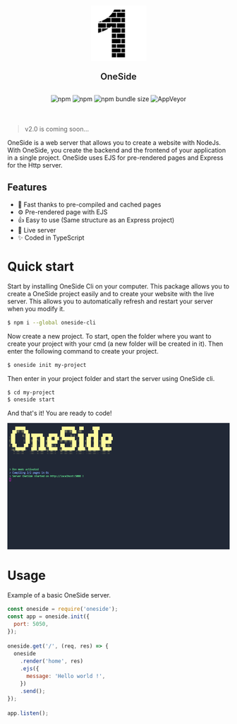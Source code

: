 <div align="center" style="margin-bottom: 20px">
    <a href="https://github.com/Marius-brt/oneside-js">
        <img src="img/logo.png" alt="Logo" width="125">
    </a>
    <p style="font-size: 20px; font-weight: 600; margin-bottom: 30px">OneSide</p>
    <img alt="npm" src="https://img.shields.io/npm/v/oneside">
    <img alt="npm" src="https://img.shields.io/npm/dw/oneside">
    <img alt="npm bundle size" src="https://img.shields.io/bundlephobia/min/oneside">
    <img alt="AppVeyor" src="https://img.shields.io/appveyor/build/Marius-brt/oneside-js">
</div>

<br>

> v2.0 is coming soon...

OneSide is a web server that allows you to create a website with NodeJs. With OneSide, you create the backend and the frontend of your application in a single project. OneSide uses EJS for pre-rendered pages and Express for the Http server.

## Features

- 📨 Fast thanks to pre-compiled and cached pages
- ⚙️ Pre-rendered page with EJS
- 👍 Easy to use (Same structure as an Express project)
- 🔁 Live server
- ✨ Coded in TypeScript

# Quick start

Start by installing OneSide Cli on your computer. This package allows you to create a OneSide project easily and to create your website with the live server. This allows you to automatically refresh and restart your server when you modify it.

```bash
$ npm i --global oneside-cli
```

Now create a new project. To start, open the folder where you want to create your project with your cmd (a new folder will be created in it). Then enter the following command to create your project.

```bash
$ oneside init my-project
```

Then enter in your project folder and start the server using OneSide cli.

```bash
$ cd my-project
$ oneside start
```

And that's it! You are ready to code!

![cli](img/cli.png)

# Usage

Example of a basic OneSide server.

```js
const oneside = require('oneside');
const app = oneside.init({
  port: 5050,
});

oneside.get('/', (req, res) => {
  oneside
    .render('home', res)
    .ejs({
      message: 'Hello world !',
    })
    .send();
});

app.listen();
```

